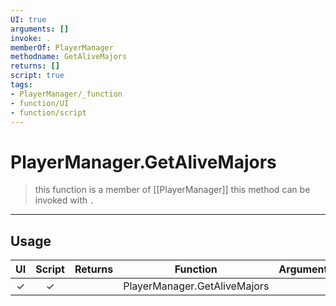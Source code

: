 ```yaml
---
UI: true
arguments: []
invoke: .
memberOf: PlayerManager
methodname: GetAliveMajors
returns: []
script: true
tags:
- PlayerManager/_function
- function/UI
- function/script
---
```

# PlayerManager.GetAliveMajors
> this function is a member of [[PlayerManager]]
> this method can be invoked with `.`
-----
## Usage
|  UI | Script | Returns | Function | Arguments |
|:---:|:------:|-------:|:--------:|:---------|
|✓|✓||PlayerManager.GetAliveMajors||
